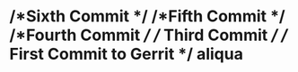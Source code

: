/*Sixth Commit */
/*Fifth Commit */
/*Fourth Commit */
/* Third Commit */
/* First Commit to Gerrit */
aliqua
======
